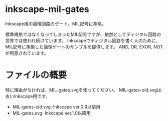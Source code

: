 # inkscape-mil-gates
Inkscape用の論理回路のゲート。MIL記号に準拠。

標準規格ではなくなってしまったMIL記号ですが、依然としてディジタル回路の世界では使われ続けています。
Inkscapeでディジタル回路を書く人のために、MIL記号に準拠した論理ゲートのサンプルを提供します。
AND, OR, EXOR, NOTが用意されています。

# ファイルの概要

特に理由がなければ、MIL-gates.svgを使ってください。
MIL-gates-old.svgは古いInkscape用です。

- MIL-gates-old.svg: Inkscape ver.0.9以前用
- MIL-gates.svg: Inkscape ver.1.0以降用
